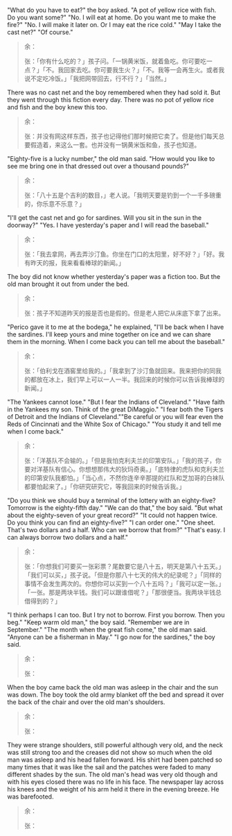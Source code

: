 "What do you have to eat?" the boy asked. "A pot of yellow rice with fish. Do you want some?" "No. I will eat at home. Do you want me to make the fire?" "No. I will make it later on. Or I may eat the rice cold." "May I take the cast net?" "Of course."
> 余：
> 
> 张：「你有什么吃的？」孩子问。「一锅黄米饭，就着鱼吃。你可要吃一点？」「不。我回家去吃。你可要我生火？」「不。我等一会再生火。或者我说不定吃冷饭。」「我把网带回去，行不行？」「当然。」

There was no cast net and the boy remembered when they had sold it. But they went through this fiction every day. There was no pot of yellow rice and fish and the boy knew this too. 
> 余：
> 
> 张：并没有网这样东西，孩子也记得他们那时候把它卖了。但是他们每天总要假造着，来这么一套。也并没有一锅黄米饭和鱼，孩子也知道。

"Eighty-five is a lucky number," the old man said. "How would you like to see me bring one in that dressed out over a thousand pounds?" 
> 余：
> 
> 张：「八十五是个吉利的数目，」老人说。「我明天要是钓到一个一千多磅重的，你乐意不乐意？」

"I'll get the cast net and go for sardines. Will you sit in the sun in the doorway?" "Yes. I have yesterday's paper and I will read the baseball."
> 余：
> 
> 张：「我去拿网，再去弄沙汀鱼。你坐在门口的太阳里，好不好？」「好。我有昨天的报，我来看看棒球的新闻。」

The boy did not know whether yesterday's paper was a fiction too. But the old man brought it out from under the bed. 
> 余：
> 
> 张：孩子不知道昨天的报是否也是假的。但是老人把它从床底下拿了出来。

"Perico gave it to me at the bodega," he explained, "I'll be back when I have the sardines. I'll keep yours and mine together on ice and we can share them in the morning. When I come back you can tell me about the baseball." 
> 余：
> 
> 张：「伯利戈在酒窖里给我的。」「我拿到了沙汀鱼就回来。我来把你的同我的都放在冰上，我们早上可以一人一半。我回来的时候你可以告诉我棒球的新闻。」

"The Yankees cannot lose." "But I fear the Indians of Cleveland." "Have faith in the Yankees my son. Think of the great DiMaggio." "I fear both the Tigers of Detroit and the Indians of Cleveland.""Be careful or you will fear even the Reds of Cincinnati and the White Sox of Chicago." "You study it and tell me when I come back." 
> 余：
> 
> 张：「洋基队不会输的。」「但是我怕克利夫兰的印第安队。」「我的孩子，你要对洋基队有信心。你想想那伟大的狄玛奇奥。」「底特律的虎队和克利夫兰的印第安队我都怕。」「当心点，不然你连辛辛那提的红队和芝加哥的白袜队都要怕起来了。」「你研究研究它，等我回来的时候告诉我。」

"Do you think we should buy a terminal of the lottery with an eighty-five? Tomorrow is the eighty-fifth day." "We can do that," the boy said. "But what about the eighty-seven of your great record?" "It could not happen twice. Do you think you can find an eighty-five?" "I can order one." "One sheet. That's two dollars and a half. Who can we borrow that from?" "That's easy. I can always borrow two dollars and a half."
> 余：
> 
> 张：「你想我们可要买一张彩票？尾数要它是八十五，明天是第八十五天。」「我们可以买，」孩子说。「但是你那八十七天的伟大的纪录呢？」「同样的事情不会发生两次的。你想你可以买到一个八十五吗？」「我可以定一张。」「一张。那是两块半钱。我们可以跟谁借呢？」「那很便当。我两块半钱总借得到的？」

"I think perhaps I can too. But I try not to borrow. First you borrow. Then you beg." "Keep warm old man," the boy said. "Remember we are in September." "The month when the great fish come," the old man said. "Anyone can be a fisherman in May." "I go now for the sardines," the boy said. 
> 余：
> 
> 张：

When the boy came back the old man was asleep in the chair and the sun was down. The boy took the old army blanket off the bed and spread it over the back of the chair and over the old man's shoulders.
> 余：
> 
> 张：

They were strange shoulders, still powerful although very old, and the neck was still strong too and the creases did not show so much when the old man was asleep and his head fallen forward. His shirt had been patched so many times that it was like the sail and the patches were faded to many different shades by the sun. The old man's head was very old though and with his eyes closed there was no life in his face. The newspaper lay across his knees and the weight of his arm held it there in the evening breeze. He was barefooted.
> 余：
> 
> 张： 
